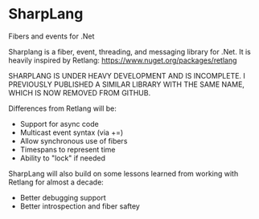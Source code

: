 # SharpLang
Fibers and events for .Net

Sharplang is a fiber, event, threading, and messaging library for .Net. It is heavily
inspired by Retlang: https://www.nuget.org/packages/retlang

SHARPLANG IS UNDER HEAVY DEVELOPMENT AND IS INCOMPLETE. I PREVIOUSLY PUBLISHED A SIMILAR
LIBRARY WITH THE SAME NAME, WHICH IS NOW REMOVED FROM GITHUB.

Differences from Retlang will be:
- Support for async code
- Multicast event syntax (via +=)
- Allow synchronous use of fibers
- Timespans to represent time
- Ability to "lock" if needed

SharpLang will also build on some lessons learned from working with Retlang for almost a decade:
- Better debugging support
- Better introspection and fiber saftey